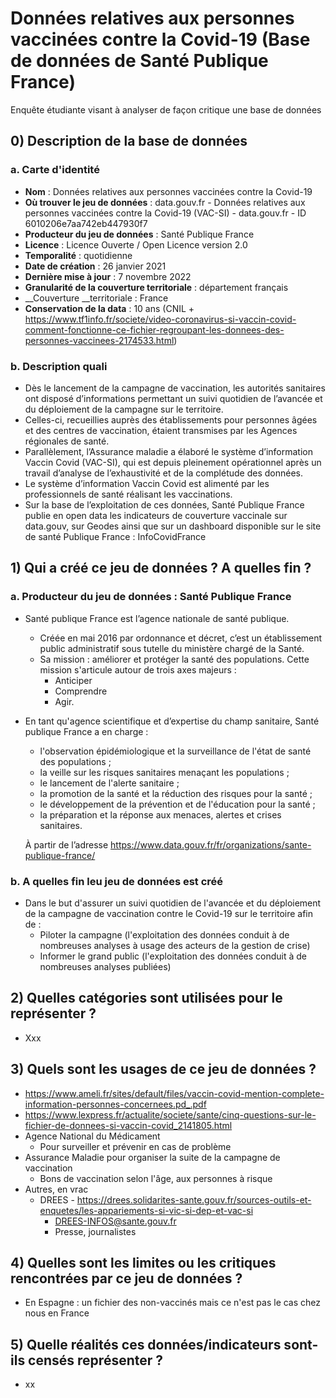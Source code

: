 # Données relatives aux personnes vaccinées contre la Covid-19 (Base de données de Santé Publique France)
Enquête étudiante visant à analyser de façon critique une base de données


## 0) Description de la base de données
### a. Carte d'identité

* __Nom__ : Données relatives aux personnes vaccinées contre la Covid-19  
* __Où trouver le jeu de données__ : data.gouv.fr - Données relatives aux personnes vaccinées contre la Covid-19 (VAC-SI) - data.gouv.fr - ID 6010206e7aa742eb447930f7  
* __Producteur du jeu de données__ : Santé Publique France  
* __Licence__ : Licence Ouverte / Open Licence version 2.0  
* __Temporalité__ : quotidienne  
* __Date de création__ : 26 janvier 2021  
* __Dernière mise à jour__ : 7 novembre 2022  
* __Granularité de la couverture territoriale__ : département français  
* __Couverture __territoriale : France  
* __Conservation de la data__ : 10 ans (CNIL + https://www.tf1info.fr/societe/video-coronavirus-si-vaccin-covid-comment-fonctionne-ce-fichier-regroupant-les-donnees-des-personnes-vaccinees-2174533.html)  

### b. Description quali

* Dès le lancement de la campagne de vaccination, les autorités sanitaires ont disposé d’informations permettant un suivi quotidien de l’avancée et du déploiement de la campagne sur le territoire.  
* Celles-ci, recueillies auprès des établissements pour personnes âgées et des centres de vaccination, étaient transmises par les Agences régionales de santé.  
* Parallèlement, l’Assurance maladie a élaboré le système d’information Vaccin Covid (VAC-SI), qui est depuis pleinement opérationnel après un travail d’analyse de l’exhaustivité et de la complétude des données.  
* Le système d’information Vaccin Covid est alimenté par les professionnels de santé réalisant les vaccinations.  
* Sur la base de l’exploitation de ces données, Santé Publique France publie en open data les indicateurs de couverture vaccinale sur data.gouv, sur Geodes ainsi que sur un dashboard disponible sur le site de santé Publique France : InfoCovidFrance  


## 1) Qui a créé ce jeu de données ? A quelles fin ?

### a. Producteur du jeu de données : Santé Publique France
	
* Santé publique France est l’agence nationale de santé publique.  
   * Créée en mai 2016 par ordonnance et décret, c’est un établissement public administratif sous tutelle du ministère chargé de la Santé.  
   * Sa mission : améliorer et protéger la santé des populations. Cette mission s'articule autour de trois axes majeurs :  
      *  Anticiper  
      * Comprendre  
      * Agir.  
* En tant qu'agence scientifique et d’expertise du champ sanitaire, Santé publique France a en charge :  
   * l'observation épidémiologique et la surveillance de l'état de santé des populations ;  
   * la veille sur les risques sanitaires menaçant les populations ;  
   * le lancement de l'alerte sanitaire ;  
   * la promotion de la santé et la réduction des risques pour la santé ;  
   * le développement de la prévention et de l'éducation pour la santé ;  
   * la préparation et la réponse aux menaces, alertes et crises sanitaires.  
	
	À partir de l’adresse <https://www.data.gouv.fr/fr/organizations/sante-publique-france/> 
	
### b. A quelles fin leu jeu de données est créé

* Dans le but d'assurer un suivi quotidien de l'avancée et du déploiement de la campagne de vaccination contre le Covid-19 sur le territoire afin de :  
   * Piloter la campagne (l'exploitation des données conduit à de nombreuses analyses à usage des acteurs de la gestion de crise)  
   * Informer le grand public (l'exploitation des données conduit à de nombreuses analyses publiées)  

## 2) Quelles catégories sont utilisées pour le représenter ?

* Xxx  

## 3) Quels sont les usages de ce jeu de données ?

* https://www.ameli.fr/sites/default/files/vaccin-covid-mention-complete-information-personnes-concernees.pd_.pdf  
* https://www.lexpress.fr/actualite/societe/sante/cinq-questions-sur-le-fichier-de-donnees-si-vaccin-covid_2141805.html  
* Agence National du Médicament  
   * Pour surveiller et prévenir en cas de problème  
* Assurance Maladie pour organiser la suite de la campagne de vaccination  
   * Bons de vaccination selon l'âge, aux personnes à risque  
* Autres, en vrac  
   * DREES - https://drees.solidarites-sante.gouv.fr/sources-outils-et-enquetes/les-appariements-si-vic-si-dep-et-vac-si  
      * DREES-INFOS@sante.gouv.fr  
      * Presse, journalistes  


## 4) Quelles sont les limites ou les critiques rencontrées par ce jeu de données ?

* En Espagne : un fichier des non-vaccinés mais ce n'est pas le cas chez nous en France  
	

## 5) Quelle réalités ces données/indicateurs sont-ils censés représenter ?

* xx  

